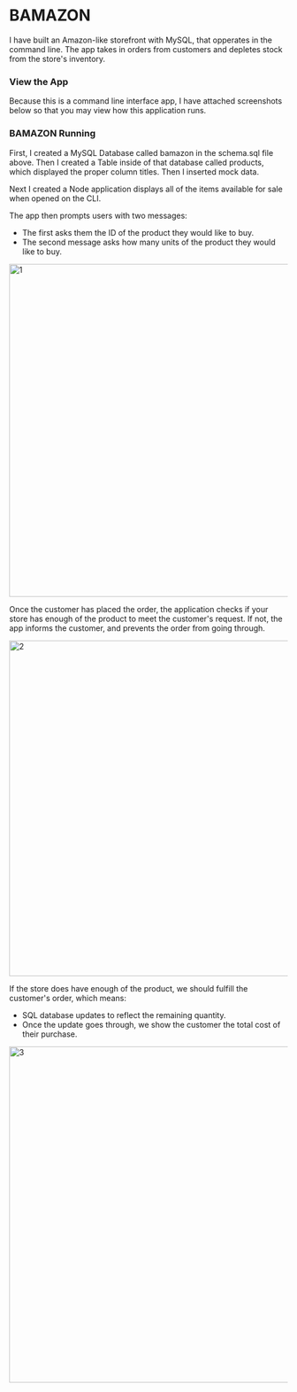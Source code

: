# BAMAZON

I have built an Amazon-like storefront with MySQL, that opperates in the command line. The app takes in orders from customers and depletes stock from the store's inventory.

### View the App

Because this is a command line interface app, I have attached screenshots below so that you may view how this application runs. 

### BAMAZON Running

First, I created a MySQL Database called bamazon in the schema.sql file above. Then I created a Table inside of that database called products, which displayed the proper column titles. Then I inserted mock data.

Next I created a Node application displays all of the items available for sale when opened on the CLI. 

The app then prompts users with two messages:

   * The first asks them the ID of the product they would like to buy.
   * The second message asks how many units of the product they would like to buy.

<img width="601" alt="1" src="https://user-images.githubusercontent.com/28957688/31949716-a1dd3ece-b89f-11e7-9a78-e1b0d41e0b90.png">

Once the customer has placed the order, the application checks if your store has enough of the product to meet the customer's request. If not, the app informs the customer, and prevents the order from going through.

<img width="606" alt="2" src="https://user-images.githubusercontent.com/28957688/31949847-e4b4f66a-b89f-11e7-9508-5b3d9e09f823.png">

If the store does have enough of the product, we should fulfill the customer's order, which means:

   * SQL database updates to reflect the remaining quantity.
   * Once the update goes through, we show the customer the total cost of their purchase.

<img width="607" alt="3" src="https://user-images.githubusercontent.com/28957688/31949868-f18034cc-b89f-11e7-9460-4c32e3832356.png">

